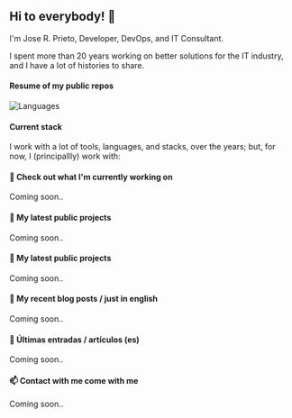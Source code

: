 ## Hi to everybody! 👋

I'm Jose R. Prieto, Developer, DevOps, and IT Consultant.

I spent more than 20 years working on better solutions for the IT industry, and I have a lot of histories to share.

#### Resume of my public repos

![Languages](https://github-readme-stats.vercel.app/api/top-langs/?username=delirehberi&icons=true&theme=vue&layout=compact)

#### Current stack

I work with a lot of tools, languages, and stacks, over the years; but, for now, I (principallly) work with:




#### 👷 Check out what I'm currently working on

Coming soon..

#### 🌱 My latest public projects

Coming soon..

#### 🌱 My latest public projects

Coming soon..

#### 📜 My recent blog posts / just in english

Coming soon..

#### 📜 Últimas entradas / artículos (es)

Coming soon..

#### 📫 Contact with me come with me

Coming soon..





